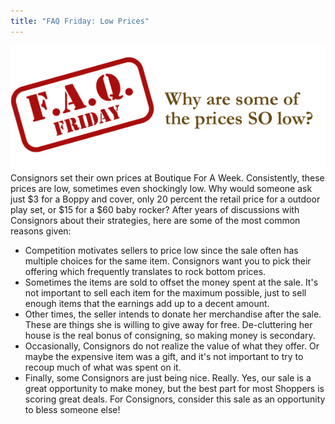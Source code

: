 ```yaml
---
title: "FAQ Friday: Low Prices"
---
```


![](/img/blog/FAQ_Fridays-cheap.png) Consignors set their own prices at Boutique For A Week. Consistently, these prices are low, sometimes even shockingly low. Why would someone ask just $3 for a Boppy and cover, only 20 percent the retail price for a outdoor play set, or $15 for a $60 baby rocker? After years of discussions with Consignors about their strategies, here are some of the most common reasons given:

* Competition motivates sellers to price low since the sale often has multiple choices for the same item. Consignors want you to pick their offering which frequently translates to rock bottom prices.
* Sometimes the items are sold to offset the money spent at the sale. It's not important to sell each item for the maximum possible, just to sell enough items that the earnings add up to a decent amount.
* Other times, the seller intends to donate her merchandise after the sale. These are things she is willing to give away for free. De-cluttering her house is the real bonus of consigning, so making money is secondary.
* Occasionally, Consignors do not realize the value of what they offer. Or maybe the expensive item was a gift, and it's not important to try to recoup much of what was spent on it.
* Finally, some Consignors are just being nice. Really. Yes, our sale is a great opportunity to make money, but the best part for most Shoppers is scoring great deals. For Consignors, consider this sale as an opportunity to bless someone else!
